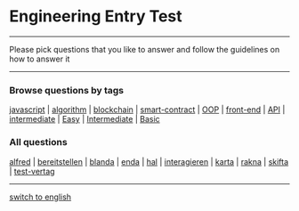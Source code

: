 # Engineering Entry Test

---

Please pick questions that you like to answer and follow the guidelines on how to answer it

---

### Browse questions by tags

[javascript](q/id/tags/javascript.md) 
| [algorithm](q/id/tags/algorithm.md) 
| [blockchain](q/id/tags/blockchain.md) 
| [smart-contract](q/id/tags/smart-contract.md) 
| [OOP](q/id/tags/OOP.md) 
| [front-end](q/id/tags/front-end.md) 
| [API](q/id/tags/API.md) 
| [intermediate](q/id/tags/intermediate.md) 
| [Easy](q/id/tags/Easy.md) 
| [Intermediate](q/id/tags/Intermediate.md) 
| [Basic](q/id/tags/Basic.md) 

### All questions

[alfred](q/id/alfred.md) 
| [bereitstellen](q/id/bereitstellen.md) 
| [blanda](q/id/blanda.md) 
| [enda](q/id/enda.md) 
| [hal](q/id/hal.md) 
| [interagieren](q/id/interagieren.md) 
| [karta](q/id/karta.md) 
| [rakna](q/id/rakna.md) 
| [skifta](q/id/skifta.md) 
| [test-vertag](q/id/test-vertag.md) 

---

[switch to english](README.md)

